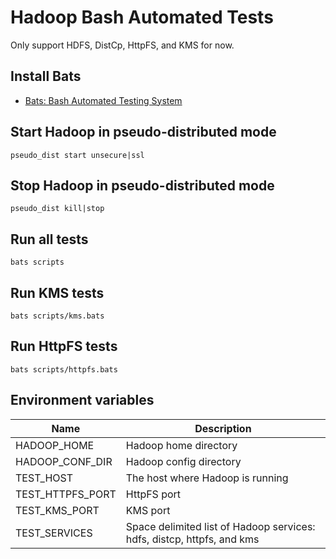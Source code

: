 # Hadoop Bash Automated Tests

Only support HDFS, DistCp, HttpFS, and KMS for now.

## Install Bats

* [Bats: Bash Automated Testing System](https://github.com/sstephenson/bats)

## Start Hadoop in pseudo-distributed mode

    pseudo_dist start unsecure|ssl

## Stop Hadoop in pseudo-distributed mode

    pseudo_dist kill|stop

## Run all tests

    bats scripts

## Run KMS tests

    bats scripts/kms.bats

## Run HttpFS tests

    bats scripts/httpfs.bats

## Environment variables

Name             | Description
-----------------|-------------
HADOOP_HOME      | Hadoop home directory
HADOOP_CONF_DIR  | Hadoop config directory
TEST_HOST        | The host where Hadoop is running
TEST_HTTPFS_PORT | HttpFS port
TEST_KMS_PORT    | KMS port
TEST_SERVICES    | Space delimited list of Hadoop services: hdfs, distcp, httpfs, and kms
